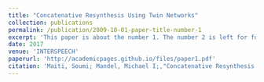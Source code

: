 ```yaml
---
title: "Concatenative Resynthesis Using Twin Networks"
collection: publications
permalink: /publication/2009-10-01-paper-title-number-1
excerpt: 'This paper is about the number 1. The number 2 is left for future work.'
date: 2017
venue: 'INTERSPEECH'
paperurl: 'http://academicpages.github.io/files/paper1.pdf'
citation: 'Maiti, Soumi; Mandel, Michael I;,"Concatenative Resynthesis Using Twin Networks.",INTERSPEECH,2017,.'
---
```


